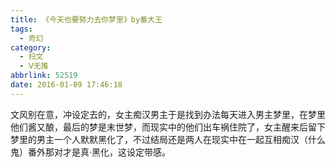 ```yaml
---
title: 《今天也要努力去你梦里》by番大王
tags:
  - 奇幻
category:
  - 扫文
  - Ⅴ无推
abbrlink: 52519
date: 2016-01-09 17:46:18
---
```

<meta name="referrer" content="no-referrer" />

文风别在意，冲设定去的，女主痴汉男主于是找到办法每天进入男主梦里，在梦里他们酱又酿，最后的梦是末世梦，而现实中的他们出车祸住院了，女主醒来后留下梦里的男主一个人默默黑化了，不过结局还是两人在现实中在一起互相痴汉（什么鬼）番外那对才是真·黑化，这设定带感。